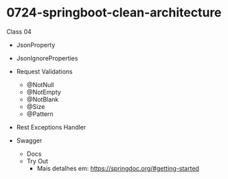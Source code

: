 # 0724-springboot-clean-architecture

Class 04

- JsonProperty
- JsonIgnoreProperties


- Request Validations
  - @NotNull  
  - @NotEmpty 
  - @NotBlank
  - @Size
  - @Pattern


- Rest Exceptions Handler


- Swagger
  - Docs
  - Try Out
    - Mais detalhes em: https://springdoc.org/#getting-started